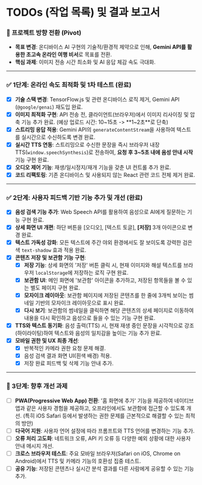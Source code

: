 # TODOs (작업 목록) 및 결과 보고서

### 🚀 프로젝트 방향 전환 (Pivot)

-   **목표 변경**: 온디바이스 AI 구현의 기술적/환경적 제약으로 인해, **Gemini API를 활용한 초고속 온라인 여행 비서**로 목표를 전환.
-   **핵심 과제**: 이미지 전송 시간 최소화 및 AI 응답 체감 속도 극대화.

---

### ✅ 1단계: 온라인 속도 최적화 및 1차 테스트 (완료)

-   [x] **기술 스택 변경**: TensorFlow.js 및 관련 온디바이스 로직 제거, Gemini API (`@google/genai`) 재도입 완료.
-   [x] **이미지 최적화 구현**: API 전송 전, 클라이언트(브라우저)에서 이미지 리사이징 및 압축 기능 추가 완료. (예상 업로드 시간: 10~15초 -> **1~2초**로 단축)
-   [x] **스트리밍 응답 적용**: Gemini API의 `generateContentStream`을 사용하여 텍스트를 실시간으로 수신하도록 변경 완료.
-   [x] **실시간 TTS 연동**: 스트리밍으로 수신한 문장을 즉시 브라우저 내장 TTS(`window.speechSynthesis`)로 전송하여, **요청 후 3~5초 내에 음성 안내 시작** 기능 구현 완료.
-   [x] **오디오 제어 기능**: 재생/일시정지/재개 기능을 갖춘 UI 컨트롤 추가 완료.
-   [x] **코드 리팩토링**: 기존 온디바이스 및 사용되지 않는 React 관련 코드 전체 제거 완료.

---

### ✅ 2단계: 사용자 피드백 기반 기능 추가 및 개선 (완료)

-   [x] **음성 검색 기능 추가**: Web Speech API를 활용하여 음성으로 AI에게 질문하는 기능 구현 완료.
-   [x] **상세 화면 UI 개편**: 하단 버튼을 [오디오], [텍스트 토글], **[저장]** 3개 아이콘으로 변경 완료.
-   [x] **텍스트 가독성 강화**: 모든 텍스트에 주간 야외 환경에서도 잘 보이도록 강력한 검은색 `text-shadow` 효과 적용 완료.
-   [x] **콘텐츠 저장 및 보관함 기능 구현**:
    -   [x] **저장 기능**: 상세 화면의 '저장' 버튼 클릭 시, 현재 이미지와 해설 텍스트를 브라우저 `localStorage`에 저장하는 로직 구현 완료.
    -   [x] **보관함 UI**: 메인 화면에 '보관함' 아이콘을 추가하고, 저장된 항목들을 볼 수 있는 별도 페이지 구현 완료.
    -   [x] **모자이크 레이아웃**: 보관함 페이지에 저장된 콘텐츠를 한 줄에 3개씩 보이는 썸네일 기반의 모자이크 레이아웃으로 표시 완료.
    -   [x] **다시 보기**: 보관함의 썸네일을 클릭하면 해당 콘텐츠의 상세 페이지로 이동하여 내용을 다시 확인하고 음성으로 들을 수 있는 기능 구현 완료.
-   [x] **TTS와 텍스트 동기화**: 음성 출력(TTS) 시, 현재 재생 중인 문장을 시각적으로 강조(하이라이팅)하여 텍스트와 음성의 일치감을 높이는 기능 추가 완료.
-   [x] **모바일 권한 및 UX 최종 개선**:
    - [x] 반복적인 카메라 권한 요청 문제 해결.
    - [x] 음성 검색 결과 화면 UI(흰색 배경) 적용.
    - [x] 저장 완료 피드백 및 삭제 기능 안내 추가.

---

### 📝 3단계: 향후 개선 과제

-   [ ] **PWA(Progressive Web App) 전환**: '홈 화면에 추가' 기능을 제공하여 네이티브 앱과 같은 사용자 경험을 제공하고, 오프라인에서도 보관함에 접근할 수 있도록 개선. (특히 iOS Safari 등에서 발생하는 권한 문제를 근본적으로 해결할 수 있는 최적의 방안)
-   [ ] **다국어 지원**: 사용자 언어 설정에 따라 프롬프트와 TTS 언어를 변경하는 기능 추가.
-   [ ] **오류 처리 고도화**: 네트워크 오류, API 키 오류 등 다양한 예외 상황에 대한 사용자 안내 메시지 개선.
-   [ ] **크로스 브라우저 테스트**: 주요 모바일 브라우저(Safari on iOS, Chrome on Android)에서 TTS 및 카메라 기능의 호환성 집중 테스트.
-   [ ] **공유 기능**: 저장된 콘텐츠나 실시간 분석 결과를 다른 사람에게 공유할 수 있는 기능 추가.
